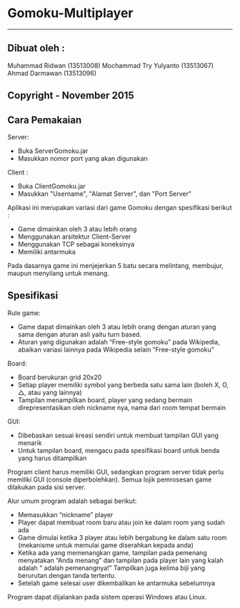 # Gomoku-Multiplayer

------------------------------------------

## Dibuat oleh :

Muhammad Ridwan (13513008)
Mochammad Try Yulyanto (13513067)
Ahmad Darmawan (13513096)

Copyright - November 2015
------------------------------------------

## Cara Pemakaian

Server:
- Buka ServerGomoku.jar
- Masukkan nomor port yang akan digunakan

Client :
- Buka ClientGomoku.jar
- Masukkan "Username", "Alamat Server", dan "Port Server"

Aplikasi ini merupakan variasi dari game Gomoku dengan spesifikasi berikut :
- Game dimainkan oleh 3 atau lebih orang
- Menggunakan arsitektur Client-Server
- Menggunakan TCP sebagai koneksinya
- Memiliki antarmuka

Pada dasarnya game ini menjejerkan 5 batu secara melintang, membujur, maupun menyilang untuk menang.

## Spesifikasi

Rule game:
- Game dapat dimainkan oleh 3 atau lebih orang dengan aturan yang sama dengan aturan asli yaitu turn based.
- Aturan yang digunakan adalah “Free-style gomoku” pada Wikipedia, abaikan variasi lainnya pada Wikipedia selain “Free-style gomoku”

Board:
- Board berukuran grid 20x20
- Setiap player memiliki symbol yang berbeda satu sama lain (boleh X, O, △, atau yang lainnya)
- Tampilan menampilkan board, player yang sedang bermain direpresentasikan oleh nickname nya, nama dari room tempat bermain

GUI:
- Dibebaskan sesuai kreasi sendiri untuk membuat tampilan GUI yang menarik
- Untuk tampilan board, mengacu pada spesifikasi board untuk benda yang harus ditampilkan

Program client harus memiliki GUI, sedangkan program server tidak perlu memiliki GUI (console diperbolehkan).
Semua lojik pemrosesan game dilakukan pada sisi server.

Alur umum program adalah sebagai berikut:
- Memasukkan “nickname” player
- Player dapat membuat room baru atau join ke dalam room yang sudah ada
- Game dimulai ketika 3 player atau lebih bergabung ke dalam satu room (mekanisme untuk memulai game diserahkan kepada anda)
- Ketika ada yang memenangkan game, tampilan pada pemenang menyatakan “Anda menang” dan tampilan pada player lain yang kalah adalah “<Nickname pemenang> adalah pemenangnya!” Tampilkan juga kelima biji yang berurutan dengan tanda tertentu.
- Setelah game selesai user dikembalikan ke antarmuka sebelumnya

Program dapat dijalankan pada sistem operasi Windows atau Linux.
